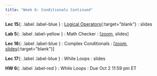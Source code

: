 ```yaml
---
title: "Week 6: Conditionals Continued"
---
```


**Lec 15**{: .label .label-blue }
: [Logical Operators](https://edstem.org/us/courses/60560/lessons/118776/slides/660112){:target="blank"}
  : slides

**Lab 5**{: .label .label-yellow }
: Math Checker
  : [[zoom](https://morganstate.zoom.us/j/91916688161), slides\]

**Lec 16**{: .label .label-blue }
: Complex Conditionals
  : [[zoom](https://morganstate.zoom.us/j/91916688161), [slides](https://drive.google.com/file/d/1K2QOeXEVILuEj-UmikfUw91SCgXR0UWF/view?usp=sharing){:target="blank"}\]

**Lec 17**{: .label .label-blue }
: While Loops
  : slides

**HW 6**{: .label .label-red }
: While Loops
  : Due Oct 2 11:59 pm ET

